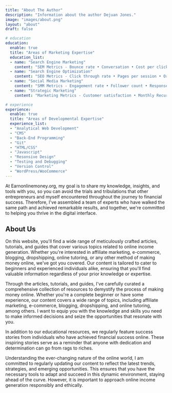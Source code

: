 ```yaml
---
title: "About The Author"
description: "Information about the author Dejuan Jones."
image: "images/about.png"
layout: "about"
draft: false

# education
education:
  enable: true
  title: "Areas of Marketing Expertise"
  education_list:
  - name: "Search Engine Marketing"
    content: "SEM Metrics - Bounce rate • Conversation • Cost per click"
  - name: "Search Engine Optimization"
    content: "SEO Metrics - Click through rate • Pages per session • Organic traffic"
  - name: "Social Media Marketing"
    content: "SMM Metrics - Engagement rate • Follower count • Response rate"
  - name: "Strategic Marketing"
    content: "Marketing Metrics - Customer satisfaction • Monthly Recurring Revenue • Online Engagement"

# experience
experience:
  enable: true
  title: "Areas of Developmental Expertise"
  experience_list:
  - "Analytical Web Development"
  - "CMS"
  - "Back-End Programming"
  - "Git"
  - "HTML/CSS"
  - "Javascript"
  - "Resonsive Design"
  - "Testing and Debugging"
  - "Version Control"
  - "WordPress/WooCommerce"
---
```


At Earnonlinemoney.org, my goal is to share my knowledge, insights, and tools with you, so you can avoid the trials and tribulations that other entrepreneurs and myself encountered throughout the journey to financial success. Therefore, I've assembled a team of experts who have walked the same path and achieved remarkable results, and together, we're committed to helping you thrive in the digital interface.

## About Us

On this website, you'll find a wide range of meticulously crafted articles, tutorials, and guides that cover various topics related to online income generation. Whether you're interested in affiliate marketing, e-commerce, blogging, dropshipping, online tutoring, or any other method of making money online, we've got you covered. Our content is tailored to cater to beginners and experienced individuals alike, ensuring that you'll find valuable information regardless of your prior knowledge or expertise.

Through the articles, tutorials, and guides, I've carefully curated a comprehensive collection of resources to demystify the process of making money online. Whether you're a complete beginner or have some experience, our content covers a wide range of topics, including affiliate marketing, e-commerce, blogging, dropshipping, and online tutoring, among others. I want to equip you with the knowledge and skills you need to make informed decisions and seize the opportunities that resonate with you.

In addition to our educational resources, we regularly feature success stories from individuals who have achieved financial success online. These inspiring stories serve as a reminder that anyone with dedication and determination can go from rags to riches.

Understanding the ever-changing nature of the online world, I am committed to regularly updating our content to reflect the latest trends, strategies, and emerging opportunities. This ensures that you have the necessary tools to adapt and succeed in this dynamic environment, staying ahead of the curve. However, it is important to approach online income generation responsibly and ethically.
